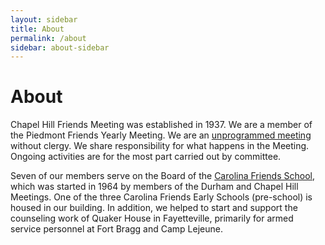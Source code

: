 ```yaml
---
layout: sidebar
title: About
permalink: /about
sidebar: about-sidebar
---
```


# About

Chapel Hill Friends Meeting was established in 1937. We are a member of the Piedmont Friends Yearly Meeting. We are an [unprogrammed meeting](/) without clergy. We share responsibility for what happens in the Meeting. Ongoing activities are for the most part carried out by committee. 

Seven of our members serve on the Board of the [Carolina Friends School](https://www.cfsnc.org/), which was started in 1964 by members of the Durham and Chapel Hill Meetings. One of the three Carolina Friends Early Schools (pre-school) is housed in our building. In addition, we helped to start and support the counseling work of Quaker House in Fayetteville, primarily for armed service personnel at Fort Bragg and Camp Lejeune.